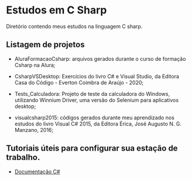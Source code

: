 # Estudos em C Sharp

<p>Diretório contendo meus estudos na linguagem C sharp.</p>

## Listagem de projetos

- AluraFormacaoCsharp: arquivos gerados durante o curso de formação Csharp na 
Alura;

- CsharpVSDesktop: Exercícios do livro C# e Visual Studio, da Editora Casa do 
Código - Everton Coimbra de Araújo - 2020;

- Tests_Calculadora: Projeto de teste da calculadora do Windows, utilizando 
Winnium Driver, uma versão do Selenium para aplicativos desktop;

- visualcsharp2015: códigos gerados durante meu aprendizado nos estudos do livro 
Visual C# 2015, da Editora Érica, José Augusto N. G. Manzano, 2016;

## Tutoriais úteis para configurar sua estação de trabalho.

- [Documentação C#](https://docs.microsoft.com/pt-br/dotnet/csharp/)
